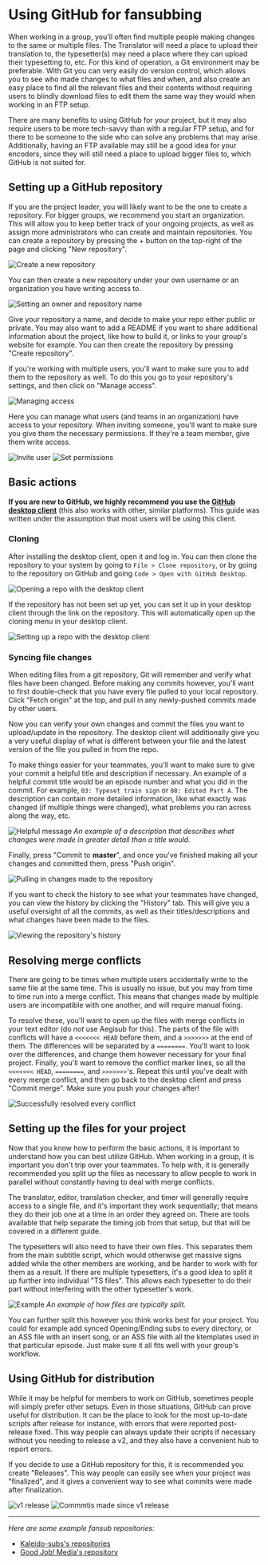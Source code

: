 # Using GitHub for fansubbing

When working in a group,
you'll often find multiple people making changes to the same or multiple files.
The Translator will need a place to upload their translation to,
the typesetter(s) may need a place where they can upload their typesetting to,
etc.
For this kind of operation,
a Git environment may be preferable.
With Git you can very easily do version control,
which allows you to see who made changes to what files and when,
and also create an easy place to find all the relevant files and their contents
without requiring users to blindly download files to edit them
the same way they would when working in an FTP setup.

There are many benefits to using GitHub for your project,
but it may also require users to be more tech-savvy than with a regular FTP setup,
and for there to be someone to the side who can solve any problems that may arise.
Additionally,
having an FTP available may still be a good idea for your encoders,
since they will still need a place to upload bigger files to,
which GitHub is not suited for.

## Setting up a GitHub repository

If you are the project leader,
you will likely want to be the one to create a repository.
For bigger groups,
we recommend you start an organization.
This will allow you to keep better track of your ongoing projects,
as well as assign more administrators who can create and maintain repositories.
You can create a repository by pressing the + button on the top-right of the page and clicking "New repository".

![Create a new repository](../images/gh_make_repo1.png)

You can then create a new repository under your own username or an organization you have writing access to.

![Setting an owner and repository name](../images/gh_make_repo2.png)

Give your repository a name,
and decide to make your repo either public or private.
You may also want to add a README if you want to share additional information about the project,
like how to build it,
or links to your group's website for example.
You can then create the repository by pressing "Create repository".

If you're working with multiple users,
you'll want to make sure you to add them to the repository as well.
To do this you go to your repository's settings,
and then click on "Manage access".

![Managing access](../images/gh_manage_access.png)

Here you can manage what users (and teams in an organization) have access to your repository.
When inviting someone,
you'll want to make sure you give them the necessary permissions.
If they're a team member,
give them write access.

![Invite user](../images/gh_invite.png)
![Set permissions](../images/gh_set_role.png)


## Basic actions

**If you are new to GitHub,
we highly recommend you use the [GitHub desktop client][GitHub_desktop]**
(this also works with other,
similar platforms).
This guide was written under the assumption that most users will be using this client.

### Cloning

After installing the desktop client,
open it and log in.
You can then clone the repository to your system by going to `File > Clone repository`,
or by going to the repository on GitHub and going `Code > Open with GitHub Desktop`.

![Opening a repo with the desktop client](../images/gh_clone.png)

If the repository has not been set up yet,
you can set it up in your desktop client through the link on the repository.
This will automatically open up the cloning menu in your desktop client.

![Setting up a repo with the desktop client](../images/gh_setup_repo.png)

### Syncing file changes

When editing files from a git repository,
Git will remember and verify what files have been changed.
Before making any commits however,
you'll want to first double-check that you have every file pulled to your local repository.
Click "Fetch origin" at the top,
and pull in any newly-pushed commits made by other users.

Now you can verify your own changes and commit the files you want to upload/update in the repository.
The desktop client will additionally give you a very useful display of what is different between your file
and the latest version of the file you pulled in from the repo.

To make things easier for your teammates,
you'll want to make sure to give your commit a helpful title and description if necessary.
An example of a helpful commit title would be an episode number and what you did in the commit.
For example,
`03: Typeset train sign` or `08: Edited Part A`.
The description can contain more detailed information,
like what exactly was changed (if multiple things were changed),
what problems you ran across along the way,
etc.

![Helpful message](../images/gh_helpful_description.png)
*An example of a description that describes what changes were made in greater detail than a title would.*

Finally,
press "Commit to **master**",
and once you've finished making all your changes and committed them,
press "Push origin".

![Pulling in changes made to the repository](../images/gh_syncing.png)


If you want to check the history to see what your teammates have changed,
you can view the history by clicking the "History" tab.
This will give you a useful oversight of all the commits,
as well as their titles/descriptions and what changes have been made to the files.

![Viewing the repository's history](../images/gh_history.png)

[GitHub_desktop]: (https://desktop.github.com/)

## Resolving merge conflicts

There are going to be times when multiple users accidentally write to the same file at the same time.
This is usually no issue,
but you may from time to time run into a merge conflict.
This means that changes made by multiple users are incompatible with one another,
and will require manual fixing.

To resolve these,
you'll want to open up the files with merge conflicts in your text editor
(do *not* use Aegisub for this).
The parts of the file with conflicts will have a `<<<<<<< HEAD` before them,
and a `>>>>>>>` at the end of them.
The differences will be separated by a `========`.
You'll want to look over the differences,
and change them however necessary for your final project.
Finally, you'll want to remove the conflict marker lines,
so all the `<<<<<<< HEAD`,
`========`,
and `>>>>>>>`'s.
Repeat this until you've dealt with every merge conflict,
and then go back to the desktop client and press "Commit merge".
Make sure you push your changes after!

![Successfully resolved every conflict](../images/gh_merge_conflicts.png)

## Setting up the files for your project

Now that you know how to perform the basic actions,
it is important to understand how you can best utilize GitHub.
When working in a group,
it is important you don't trip over your teammates.
To help with, it is generally recommended you split up the files as necessary
to allow people to work in parallel
without constantly having to deal with merge conflicts.

The translator,
editor,
translation checker,
and timer will generally require access to a single file,
and it's important they work sequentially;
that means they do their job one at a time in an order they agreed on.
There are tools available that help separate the timing job from that setup,
but that will be covered in a different guide.

[//]: # (Myaa's assdiff3, specifically)

The typesetters will also need to have their own files.
This separates them from the main subtitle script,
which would otherwise get massive signs added while the other members are working,
and be harder to work with for them as a result.
If there are multiple typesetters,
it's a good idea to split it up further into individual "TS files".
This allows each typesetter to do their part without interfering with the other typesetter's work.

![Example](..images/../../images/gh_basic_file_split.png)
*An example of how files are typically split.*

You can further split this however you think works best for your project.
You could for example add synced Opening/Ending subs to every directory,
or an ASS file with an insert song,
or an ASS file with all the ktemplates used in that particular episode.
Just make sure it all fits well with your group's workflow.

## Using GitHub for distribution

While it may be helpful for members to work on GitHub,
sometimes people will simply prefer other setups.
Even in those situations,
GitHub can prove useful for distribution.
It can be the place to look for the most up-to-date scripts after release for instance,
with errors that were reported post-release fixed.
This way people can always update their scripts if necessary without you needing to release a v2,
and they also have a convenient hub to report errors.

If you decide to use a GitHub repository for this,
it is recommended you create "Releases".
This way people can easily see when your project was "finalized",
and it gives a convenient way to see what commits were made after finalization.

![v1 release](../images/gh_v1_release.png)
![Commmtis made since v1 release](../images/gh_v1_commits_since.png)

<hr>

*Here are some example fansub repositories:*

* [Kaleido-subs's repositories](https://github.com/Kaleido-subs)
* [Good Job! Media's repository](https://github.com/Fyurie/gjmbatchscripts)

